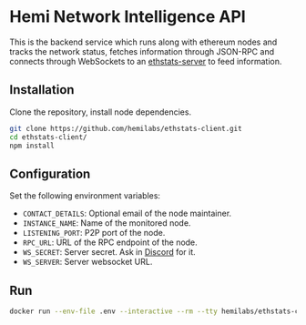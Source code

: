 # Hemi Network Intelligence API

This is the backend service which runs along with ethereum nodes and tracks the network status, fetches information through JSON-RPC and connects through WebSockets to an [ethstats-server](https://github.com/hemilabs/ethstats-server) to feed information.

## Installation

Clone the repository, install node dependencies.

```bash
git clone https://github.com/hemilabs/ethstats-client.git
cd ethstats-client/
npm install
```

## Configuration

Set the following environment variables:

* `CONTACT_DETAILS`: Optional email of the node maintainer.
* `INSTANCE_NAME`: Name of the monitored node.
* `LISTENING_PORT`: P2P port of the node.
* `RPC_URL`: URL of the RPC endpoint of the node.
* `WS_SECRET`: Server secret. Ask in [Discord](https://discord.gg/hemixyz) for it.
* `WS_SERVER`: Server websocket URL.

## Run

```bash
docker run --env-file .env --interactive --rm --tty hemilabs/ethstats-client:master
```
